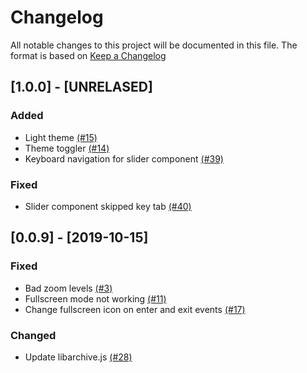 # Changelog

All notable changes to this project will be documented in this file. The format is based on [Keep a Changelog](https://keepachangelog.com/en/1.0.0/)

## [1.0.0] - [UNRELASED]

### Added
- Light theme [(#15)](https://github.com/btzr-io/Villain/issues/15)
- Theme toggler [(#14)](https://github.com/btzr-io/Villain/issues/14)
- Keyboard navigation for slider component [(#39)](https://github.com/btzr-io/Villain/issues/39)

### Fixed

- Slider component skipped key tab [(#40)](https://github.com/btzr-io/Villain/issues/40)

## [0.0.9] - [2019-10-15]

### Fixed

- Bad zoom levels [(#3)](https://github.com/btzr-io/Villain/issues/3)
- Fullscreen mode not working [(#11)](https://github.com/btzr-io/Villain/issues/11)
- Change fullscreen icon on enter and exit events [(#17)](https://github.com/btzr-io/Villain/issues/17)

### Changed

- Update libarchive.js [(#28)](https://github.com/btzr-io/Villain/issues/28)
